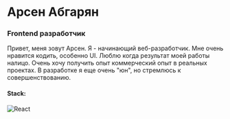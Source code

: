 # Арсен Абгарян 
### Frontend разработчик
Привет, меня зовут Арсен.
Я - начинающий веб-разработчик.
Мне очень нравится кодить, особенно UI. Люблю когда результат моей работы налицо.
Очень хочу получить опыт коммерческий опыт в реальных проектах.
В разработке я еще очень "юн", но стремлюсь к совершенствованию.

#### Stack:

![React](https://img.shields.io/badge/react-%2320232a.svg?style=for-the-badge&logo=react&logoColor=%2361DAFB)

